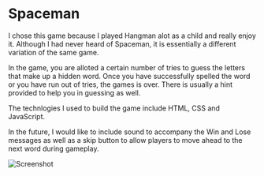 # Spaceman
I chose this game because I played Hangman alot as a child and really enjoy it. Although I had never heard of Spaceman, it is essentially a different variation of the same game.

In the game, you are alloted a certain number of tries to guess the letters that make up a hidden word. Once you have successfully spelled the word or you have run out of tries, the games is over. There is usually a hint provided to help you in guessing as well.

The technlogies I used to build the game include HTML, CSS and JavaScript.

In the future, I would like to include sound to accompany the Win and Lose messages as well as a skip button to allow players to move ahead to the next word during gameplay.

![Screenshot](https://github.com/user-attachments/assets/3705c788-bb91-4287-a329-911cfcb36f23)

